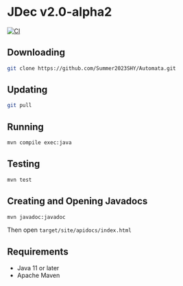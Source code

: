 # JDec v2.0-alpha2

[![CI](https://github.com/Summer2023SHY/Automata/actions/workflows/ci.yml/badge.svg)](https://github.com/Summer2023SHY/Automata/actions/workflows/ci.yml)

## Downloading

```bash
git clone https://github.com/Summer2023SHY/Automata.git
```

## Updating

```bash
git pull
```

## Running

```bash
mvn compile exec:java
```

## Testing

```bash
mvn test
```

## Creating and Opening Javadocs

```bash
mvn javadoc:javadoc
```

Then open `target/site/apidocs/index.html`

## Requirements

- Java 11 or later
- Apache Maven

